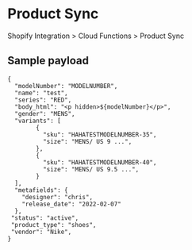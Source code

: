 # Product Sync
Shopify Integration > Cloud Functions > Product Sync
## Sample payload
```
{
  "modelNumber": "MODELNUMBER",
  "name": "test",
  "series": "RED",
  "body_html": "<p hidden>${modelNumber}</p>",
  "gender": "MENS",
  "variants": [
        {
          "sku": "HAHATESTMODELNUMBER-35",
          "size": "MENS/ US 9 ...",
        },
        {
          "sku": "HAHATESTMODELNUMBER-40",
          "size": "MENS/ US 9.5 ...",
        }
  ],
  "metafields": {
    "designer": "chris",
    "release_date": "2022-02-07"
  },
 "status": "active",
 "product_type": "shoes",
 "vendor": "Nike",
}

```
